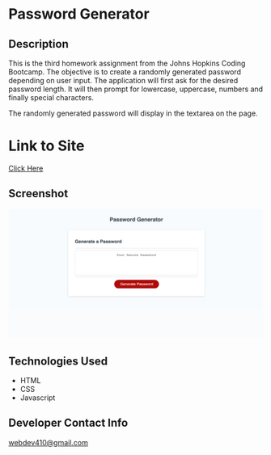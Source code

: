 # Password Generator

## Description
This is the third homework assignment from the Johns Hopkins Coding Bootcamp. The objective is to create a randomly generated password depending on user input. The application will first ask for the desired password length. It will then prompt for lowercase, uppercase, numbers and finally special characters. 

The randomly generated password will display in the textarea on the page.

# Link to Site
[Click Here ](https://webdev410.github.io/homework-3/)


## Screenshot

![portfolio demo](screenshot.png)

## Technologies Used
* HTML
* CSS
* Javascript

## Developer Contact Info
webdev410@gmail.com
